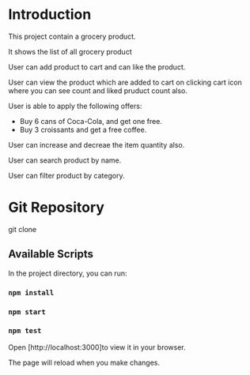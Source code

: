 # Introduction
This project contain a grocery product.

It shows the list of all grocery product

User can add product to cart and can like the product.

User can view the product which are added to cart on clicking cart icon where you can see count and liked pruduct count also.

User is able to apply the following offers:

- Buy 6 cans of Coca-Cola, and get one free.
- Buy 3 croissants and get a free coffee.

User can increase and decreae the item quantity also.

User can search product by name.

User can filter product by category.

# Git Repository
git clone <repo>

## Available Scripts

In the project directory, you can run:

### `npm install`
### `npm start`
### `npm test`

Open [http://localhost:3000]to view it in your browser.

The page will reload when you make changes.

